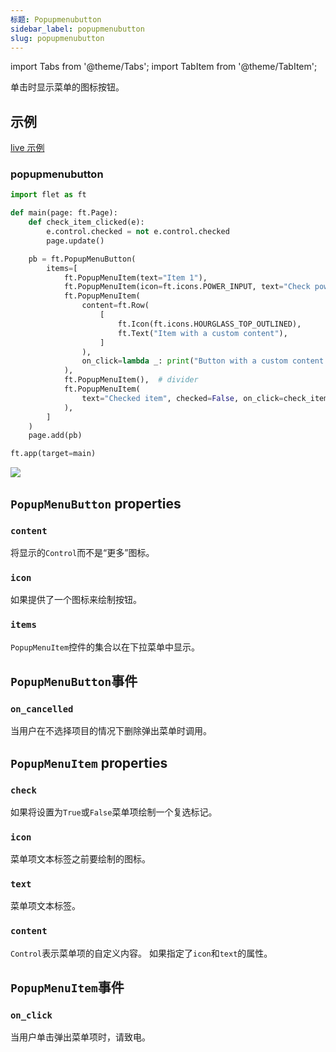 ```yaml
---
标题: Popupmenubutton
sidebar_label: popupmenubutton
slug: popupmenubutton
---
```


import Tabs from '@theme/Tabs';
import TabItem from '@theme/TabItem';

单击时显示菜单的图标按钮。

## 示例

[live 示例](https://flet-controls-gallery.fly.dev/buttons/popupmenubutton)

### popupmenubutton

<Tabs groupId="language">
  <TabItem value="python" label="Python" default>

```python
import flet as ft

def main(page: ft.Page):
    def check_item_clicked(e):
        e.control.checked = not e.control.checked
        page.update()

    pb = ft.PopupMenuButton(
        items=[
            ft.PopupMenuItem(text="Item 1"),
            ft.PopupMenuItem(icon=ft.icons.POWER_INPUT, text="Check power"),
            ft.PopupMenuItem(
                content=ft.Row(
                    [
                        ft.Icon(ft.icons.HOURGLASS_TOP_OUTLINED),
                        ft.Text("Item with a custom content"),
                    ]
                ),
                on_click=lambda _: print("Button with a custom content clicked!"),
            ),
            ft.PopupMenuItem(),  # divider
            ft.PopupMenuItem(
                text="Checked item", checked=False, on_click=check_item_clicked
            ),
        ]
    )
    page.add(pb)

ft.app(target=main)
```

  </TabItem>
</Tabs>

<img src="/website/img/docs/controls/popup-menu-button/popup-menu-button-with-custom-content.gif" className="screenshot-30"/>

## `PopupMenuButton` properties

### `content`

将显示的`Control`而不是“更多”图标。

### `icon`

如果提供了一个图标来绘制按钮。

### `items`

`PopupMenuItem`控件的集合以在下拉菜单中显示。

## `PopupMenuButton`事件

### `on_cancelled`

当用户在不选择项目的情况下删除弹出菜单时调用。

## `PopupMenuItem` properties

### `check`

如果将设置为`True`或`False`菜单项绘制一个复选标记。

### `icon`

菜单项文本标签之前要绘制的图标。

### `text`

菜单项文本标签。

### `content`

`Control`表示菜单项的自定义内容。 如果指定了`icon`和`text`的属性。

## `PopupMenuItem`事件

### `on_click`

当用户单击弹出菜单项时，请致电。
